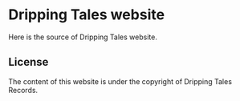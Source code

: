 # Dripping Tales website

Here is the source of Dripping Tales website.

## License

The content of this website is under the copyright of Dripping Tales Records.
